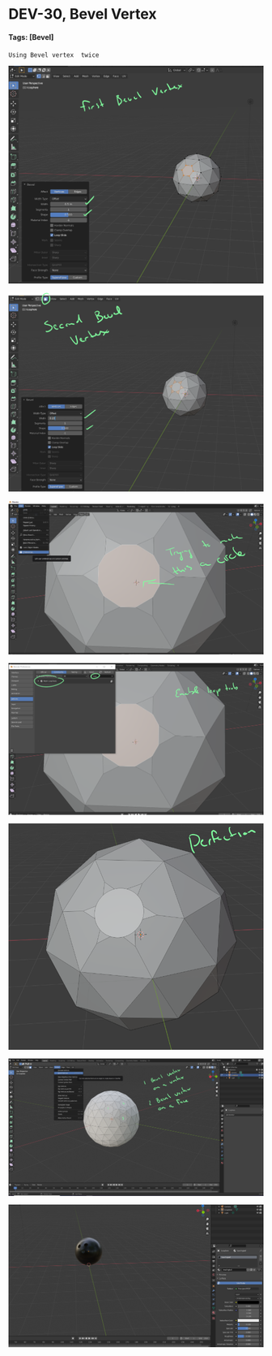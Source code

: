 # DEV-30, Bevel Vertex
#### Tags: [Bevel]

    Using Bevel vertex  twice

![](../images/DEV-30-C.png) 

![](../images/DEV-30-D.png) 

![](../images/DEV-30-E.png) 

![](../images/DEV-30-F.png) 

![](../images/DEV-30-G.png) 

![](../images/DEV-30-A.png) 

![](../images/DEV-30-B.png) 

